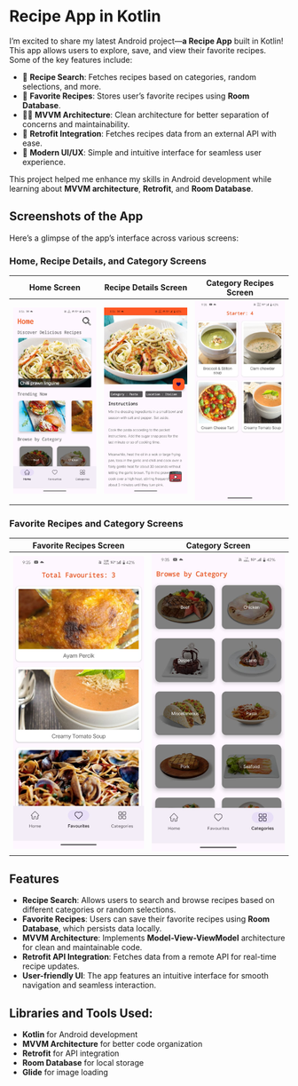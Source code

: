 # Recipe App in Kotlin

I’m excited to share my latest Android project—**a Recipe App** built in Kotlin! This app allows users to explore, save, and view their favorite recipes. Some of the key features include:

- 🍴 **Recipe Search**: Fetches recipes based on categories, random selections, and more.
- 💾 **Favorite Recipes**: Stores user’s favorite recipes using **Room Database**.
- 🧑‍🍳 **MVVM Architecture**: Clean architecture for better separation of concerns and maintainability.
- 🔌 **Retrofit Integration**: Fetches recipes data from an external API with ease.
- 📱 **Modern UI/UX**: Simple and intuitive interface for seamless user experience.

This project helped me enhance my skills in Android development while learning about **MVVM architecture**, **Retrofit**, and **Room Database**.

## Screenshots of the App

Here’s a glimpse of the app’s interface across various screens:

### **Home, Recipe Details, and Category Screens**
| **Home Screen** | **Recipe Details Screen** | **Category Recipes Screen** |
|-----------------|---------------------------|-----------------------------|
| ![Home Screen](images/home.jpeg) | ![Recipe Details](images/recipe.jpeg) | ![Category Recipes](images/cat_recipes.jpeg) |

### **Favorite Recipes and Category Screens**
| **Favorite Recipes Screen** | **Category Screen** |
|-----------------------------|--------------------|
| ![Favorite Recipes](images/fav_recipes.jpeg) | ![Category Screen](images/cat.jpeg) |

## Features

- **Recipe Search**: Allows users to search and browse recipes based on different categories or random selections.
- **Favorite Recipes**: Users can save their favorite recipes using **Room Database**, which persists data locally.
- **MVVM Architecture**: Implements **Model-View-ViewModel** architecture for clean and maintainable code.
- **Retrofit API Integration**: Fetches data from a remote API for real-time recipe updates.
- **User-friendly UI**: The app features an intuitive interface for smooth navigation and seamless interaction.

## Libraries and Tools Used:
- **Kotlin** for Android development
- **MVVM Architecture** for better code organization
- **Retrofit** for API integration
- **Room Database** for local storage
- **Glide** for image loading
